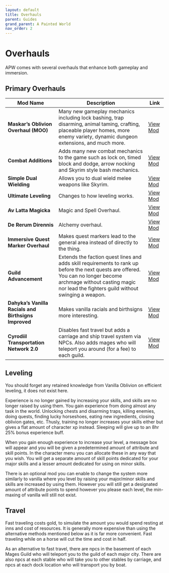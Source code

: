 ```yaml
---
layout: default
title: Overhauls
parent: Guides
grand_parent: A Painted World
nav_order: 2
---
```

# Overhauls
APW comes with several overhauls that enhance both gameplay and immersion.
## Primary Overhauls

| Mod Name | Description | Link |
|---|---|---|
| **Maskar’s Oblivion Overhaul (MOO)** | Many new gameplay mechanics including lock bashing, trap disarming, animal taming, crafting, placeable player homes, more enemy variety, dynamic dungeon extensions, and much more. | [View Mod](https://www.nexusmods.com/oblivion/mods/42780) |
| **Combat Additions** | Adds many new combat mechanics to the game such as lock on, timed block and dodge, arrow nocking and Skyrim style bash mechanics. | [View Mod](https://www.nexusmods.com/oblivion/mods/49939) |
| **Simple Dual Wielding** | Allows you to dual wield melee weapons like Skyrim. | [View Mod](https://www.nexusmods.com/oblivion/mods/43079) |
| **Ultimate Leveling** | Changes to how leveling works. | [View Mod](https://www.nexusmods.com/oblivion/mods/49134) |
| **Av Latta Magicka** | Magic and Spell Overhaul. | [View Mod](https://www.nexusmods.com/oblivion/mods/49096) |
| **De Rerum Dirennis** | Alchemy overhaul. | [View Mod](https://www.nexusmods.com/oblivion/mods/53020) |
| **Immersive Quest Marker Overhaul** | Makes quest markers lead to the general area instead of directly to the thing. | [View Mod](https://www.nexusmods.com/oblivion/mods/54007) |
| **Guild Advancement** | Extends the faction quest lines and adds skill requirements to rank up before the next quests are offered. You can no longer become archmage without casting magic nor lead the fighters guild without swinging a weapon. | [View Mod](https://www.nexusmods.com/oblivion/mods/42870) |
| **Dahyka’s Vanilla Racials and Birthsigns Improved** | Makes vanilla racials and birthsigns more interesting. | [View Mod](https://www.nexusmods.com/oblivion/mods/47639) |
| **Cyrodiil Transportation Network 2.0** | Disables fast travel but adds a carriage and ship travel system via NPCs. Also adds mages who will teleport you around (for a fee) to each guild. | [View Mod](https://www.nexusmods.com/oblivion/mods/47657) |

## Leveling

You should forget any retained knowledge from Vanilla Oblivion on efficient leveling, it does not exist here.

Experience is no longer gained by increasing your skills, and skills are no longer raised by using them. You gain experience from doing almost any task in the world. Unlocking chests and disarming traps, killing enemies, doing quests, finding lucky horseshoes, eating new ingredients, closing oblivion gates, etc. Thusly, training no longer increases your skills either but gives a flat amount of character xp instead. Sleeping will give up to an 8hr 25% bonus experience buff.

When you gain enough experience to increase your level, a message box will appear and you will be given a predetermined amount of attribute and skill points. In the character menu you can allocate these in any way that you wish. You will get a separate amount of skill points dedicated for your major skills and a lesser amount dedicated for using on minor skills.

There is an optional mod you can enable to change the system more similarly to vanilla where you level by raising your major/minor skills and skills are increased by using them. However you will still get a designated amount of attribute points to spend however you please each level, the min-maxing of vanilla will still not exist.

## Travel

Fast traveling costs gold, to simulate the amount you would spend resting at inns and cost of resources. It is generally more expensive than using the alternative methods mentioned below as it is far more convenient. Fast traveling while on a horse will cut the time and cost in half.

As an alternative to fast travel, there are npcs in the basement of each Mages Guild who will teleport you to the guild of each major city. There are also npcs at each stable who will take you to other stables by carriage, and npcs at each dock location who will transport you by boat.
